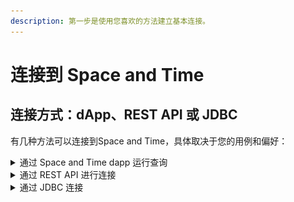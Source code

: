```yaml
---
description: 第一步是使用您喜欢的方法建立基本连接。
---
```


# 连接到 Space and Time

## 连接方式：dApp、REST API 或 JDBC

有几种方法可以连接到Space and Time，具体取决于您的用例和偏好：

<details>

<summary>通过 Space and Time dapp 运行查询</summary>

连接到 Space and Time dApp 是迄今为止最简单、最快的入门方法，只需要一个连接的钱包即可开始运行查询。

**如何连接：**

1. 跳转到 [Space and Time dApp](https://uat-dappsxt.azureedge.net/)
2.  点击左上角的菜单图标，找到登录选项：\
    • Login with Wallet - 查看区块链和您的私人数据\
    • Continue Anonymously - 仅查看区块链数据，对返回的数据有限制\ <mark style="color:red;"></mark>

    <figure><img src="../../.gitbook/assets/image.png" alt=""><figcaption></figcaption></figure>
3.  开始挖掘数据吧！您可以使用 dApp 可视化服务运行 SQL、探索 ERD 图并将数据可视化！\
    \


    <figure><img src="../../.gitbook/assets/image (2).png" alt=""><figcaption></figcaption></figure>

</details>

<details>

<summary>通过 REST API 进行连接</summary>

构建者可能需要 API 连接来为应用程序和 dApps 提供动力，或者将Space and Time集成到其他开发环境中。这种编程方法需要设置更多东西。

**如何连接：**

1. 如果需要，用 API 服务注册用户 ID（每个用户一次）
2. 验证 UserID 并请求安全token（和重新验证token）
   * 仅供参考，SxT 使用 [biscuits](broken-reference) 来处理私有表的去中心化授权&#x20;
3. 您现在应该有了一个生效的token，可以使用它调用各种 SQL API 并提交查询！\
   \
   除了 SQL API 之外，还有越来越多的专业 API，例如区块链数据 API 和资源发现 API，而且还在不断增加。

</details>

<details>

<summary>通过 JDBC 连接</summary>

对于本地安装的应用程序，例如 IDE、商业智能 (BI) 工具等，通过 JDBC 连接通常是标准做法，也是 Space and Time 支持的东西。由于臃肿的客户端可设置的东西太多，以下说明是定向的，并且可能因工具而异。

**如何连接：**

1. 确保您运行的是 Java v11 或更高版本
2. 下载 SxT JDBC 驱动程序，将 JAR 文件保存到您选择的文件夹并记下位置
3.  打开本地的 JDBC 程序选项，并建立一个新连接：\
    _（这些说明会有所不同，具体取决于所使用的程序）_\
    • 选择“Generic JDBC”驱动程序选项\
    • 选中 手动选择驱动程序/.JAR 文件 的选项

    • 跳转到上一步中的文件夹并选择 .JAR 文件\
    • 单击 OK 返回设置屏幕\
    • 保存您的配置设置
4. JDBC 需要以下信息：\
   • **user** - 这将是您在 Space and Time 中注册的 UserID\
   • **password** - 这将是您注册过程中的私钥\
   &#x20;   \- 用于生成签名，从不在客户端以外使用\
   &#x20;   \- 或者，您可以将密码留空并添加一个名为 **privateKey** 的属性\
   **• publicKey** - 这将是与上述私钥对应的公钥\
   **• (可选) biscuit\_\<name>** - 绑定到许可表的 [biscuits](broken-reference) 列表。\
   &#x20;   \- 区块链表是公开的，不需要 biscuit\
   &#x20;   \- 对于 alpha 期间的私人数据表，每张表需要一个 biscuit \
   &#x20;      (biscuit\_\<tablename>)
5. 就是这些！您应该能够像任何其他数据库一样连接到 SxT 并与之交互！

</details>
